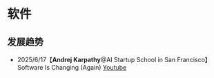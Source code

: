 # 软件

## 发展趋势

- 2025/6/17【**Andrej Karpathy**@AI Startup School in San Francisco】Software Is Changing (Again) [Youtube](https://youtu.be/LCEmiRjPEtQ?feature=shared)